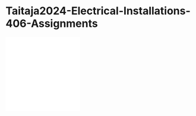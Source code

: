 # Taitaja2024-Electrical-Installations-406-Assignments

<img src="https://github.com/SakkyTT/Taitaja2024-Electrical-Installations-406-Assignments/blob/main/Taitaja-logo-Kuopio2024-vaaka-nega_png.png" alt="Project Logo" width="200" height="200">
